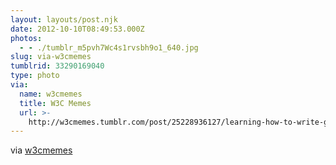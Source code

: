 ```yaml
---
layout: layouts/post.njk
date: 2012-10-10T08:49:53.000Z
photos:
  - - ./tumblr_m5pvh7Wc4s1rvsbh9o1_640.jpg
slug: via-w3cmemes
tumblrid: 33290169040
type: photo
via:
  name: w3cmemes
  title: W3C Memes
  url: >-
    http://w3cmemes.tumblr.com/post/25228936127/learning-how-to-write-good-test-assertions-at
---
```

<p>via <a href="http://w3cmemes.tumblr.com/post/25228936127/learning-how-to-write-good-test-assertions-at" class="tumblr_blog">w3cmemes</a></p>

